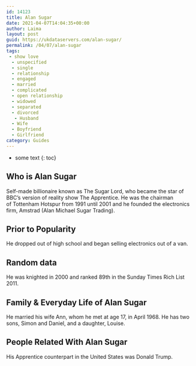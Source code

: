 ```yaml
---
id: 14123
title: Alan Sugar
date: 2021-04-07T14:04:35+00:00
author: Laima
layout: post
guid: https://ukdataservers.com/alan-sugar/
permalink: /04/07/alan-sugar
tags:
 - show love
  - unspecified
  - single
  - relationship
  - engaged
  - married
  - complicated
  - open relationship
  - widowed
  - separated
  - divorced
   - Husband
  - Wife
  - Boyfriend
  - Girlfriend
category: Guides
---
```


* some text
{: toc}


## Who is Alan Sugar
                  
                  
                  
Self-made billionaire known as The Sugar Lord, who became the star of BBC&#8217;s version of reality show The Apprentice. He was the chairman of Tottenham Hotspur from 1991 until 2001 and he founded the electronics firm, Amstrad (Alan Michael Sugar Trading).
                  
              
            
              
            
                
                
                
## Prior to Popularity
                  
                  
                  
He dropped out of high school and began selling electronics out of a van.
                  
              
            
              
            
                
                
                
## Random data
                  
                  
                  
He was knighted in 2000 and ranked 89th in the Sunday Times Rich List 2011.
                  
              
            
              
            
                
                
                
## Family & Everyday Life of Alan Sugar
                  
                  
                  
He married his wife Ann, whom he met at age 17, in April 1968. He has two sons, Simon and Daniel, and a daughter, Louise.
                  
              
            
              
            
                
                
                
## People Related With Alan Sugar
                  
                  
                  
His Apprentice counterpart in the United States was Donald Trump.
                  
              
            
              
            
                
              
            
              
              
            
            
              
            
          
          
          